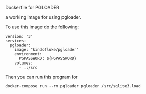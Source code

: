Dockerfile for PGLOADER

a working image for using pgloader. 

To use this image do the following: 

```
version: '3'
services:
  pgloader:
    image: "kindofluke/pgloader"
    environment:
      PGPASSWORD: ${PGPASSWORD}
    volumes:
      - .:/src
```
Then you can run this program for 

```
docker-compose run --rm pgloader pgloader /src/sqlite3.load
```
